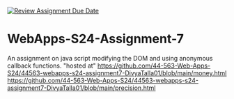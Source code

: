 [![Review Assignment Due Date](https://classroom.github.com/assets/deadline-readme-button-24ddc0f5d75046c5622901739e7c5dd533143b0c8e959d652212380cedb1ea36.svg)](https://classroom.github.com/a/cdqffI9o)
# WebApps-S24-Assignment-7
An assignment on java script modifying the DOM and using anonymous callback functions.
"hosted at" https://github.com/44-563-Web-Apps-S24/44563-webapps-s24-assignment7-DivyaTalla01/blob/main/money.html
https://github.com/44-563-Web-Apps-S24/44563-webapps-s24-assignment7-DivyaTalla01/blob/main/precision.html

